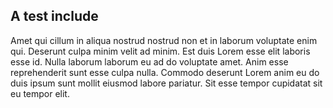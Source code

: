 ## A test include

Amet qui cillum in aliqua nostrud nostrud non et in laborum voluptate enim qui. Deserunt culpa minim velit ad minim. Est duis Lorem esse elit laboris esse id. Nulla laborum laborum eu ad do voluptate amet. Anim esse reprehenderit sunt esse culpa nulla. Commodo deserunt Lorem anim eu do duis ipsum sunt mollit eiusmod labore pariatur. Sit esse tempor cupidatat sit eu tempor elit.

